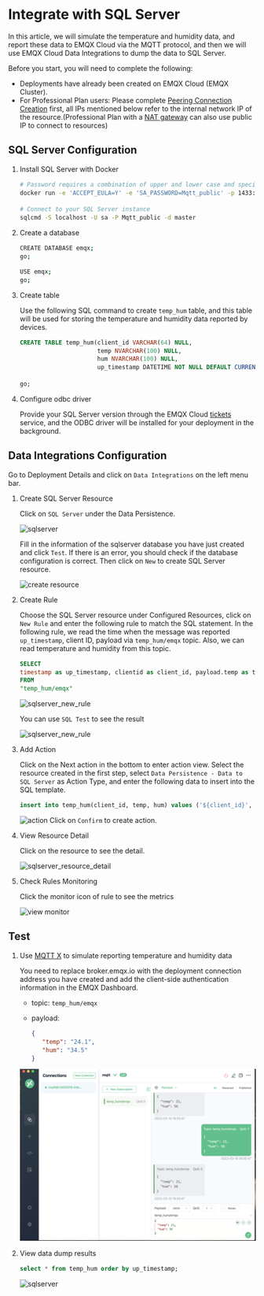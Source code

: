 # Integrate with SQL Server

In this article, we will simulate the temperature and humidity data, and report these data to EMQX Cloud via the MQTT protocol, and then we will use EMQX Cloud Data Integrations to dump the data to SQL Server.

Before you start, you will need to complete the following:

- Deployments have already been created on EMQX Cloud (EMQX Cluster).
- For Professional Plan users: Please complete [Peering Connection Creation](../deployments/vpc_peering.md) first, all IPs mentioned below refer to the internal network IP of the resource.(Professional Plan with a [NAT gateway](../vas/nat-gateway.md) can also use public IP to connect to resources)

## SQL Server Configuration

1. Install SQL Server with Docker

   ```bash
   # Password requires a combination of upper and lower case and special characters
   docker run -e 'ACCEPT_EULA=Y' -e 'SA_PASSWORD=Mqtt_public' -p 1433:1433 -d mcr.microsoft.com/mssql/server:2017-latest

   # Connect to your SQL Server instance
   sqlcmd -S localhost -U sa -P Mqtt_public -d master
   ```

2. Create a database

   ```bash
   CREATE DATABASE emqx;
   go;
   ```

   ```bash
   USE emqx;
   go;
   ```

3. Create table

   Use the following SQL command to create `temp_hum` table, and this table will be used for storing the temperature and humidity data reported by devices.

   ```sql
   CREATE TABLE temp_hum(client_id VARCHAR(64) NULL,
                         temp NVARCHAR(100) NULL,
                         hum NVARCHAR(100) NULL,
                         up_timestamp DATETIME NOT NULL DEFAULT CURRENT_TIMESTAMP);
                         
   go;
   ```

4. Configure odbc driver

   Provide your SQL Server version through the EMQX Cloud [tickets](https://docs.emqx.com/en/cloud/latest/feature/tickets.html) service, and the ODBC driver will be installed for your deployment in the background.

## Data Integrations Configuration

Go to Deployment Details and click on `Data Integrations` on the left menu bar.

1. Create SQL Server Resource

   Click on `SQL Server` under the Data Persistence.

   ![sqlserver](./_assets/sqlserver.png)

   Fill in the information of the sqlserver database you have just created and click `Test`. If there is an error, you should check if the database configuration is correct. Then click on `New` to create SQL Server resource.

   ![create resource](./_assets/create_sqlserver_resource.png)

2. Create Rule

   Choose the SQL Server resource under Configured Resources, click on `New Rule` and enter the following rule to match the SQL statement. In the following rule, we read the time when the message was reported `up_timestamp`, client ID, payload via `temp_hum/emqx` topic. Also, we can read temperature and humidity from this topic.

   ```sql
   SELECT
   timestamp as up_timestamp, clientid as client_id, payload.temp as temp, payload.hum as hum
   FROM
   "temp_hum/emqx" 
   ```

   ![sqlserver_new_rule](./_assets/sqlserver_rule_1.png)

   You can use `SQL Test` to see the result

   ![sqlserver_new_rule](./_assets/sqlserver_rule_2.png)

3. Add Action

   Click on the Next action in the bottom to enter action view. Select the resource created in the first step, select `Data Persistence - Data to SQL Server` as Action Type, and enter the following data to insert into the SQL template.

   ```sql
   insert into temp_hum(client_id, temp, hum) values ('${client_id}', '${temp}', '${hum}') 
   ```

   ![action](./_assets/sqlserver_new_action.png)
   Click on `Confirm` to create action.

4. View Resource Detail

   Click on the resource to see the detail.

   ![sqlserver_resource_detail](./_assets/sqlserver_resource_detail.png)

5. Check Rules Monitoring

   Click the monitor icon of rule to see the metrics

   ![view monitor](./_assets/sqlserver_monitor.png)

## Test

1. Use [MQTT X](https://mqttx.app/) to simulate reporting temperature and humidity data

   You need to replace broker.emqx.io with the deployment connection address you have created and add the client-side authentication information in the EMQX Dashboard.

   - topic: `temp_hum/emqx`
   - payload:

      ```json
      {
         "temp": "24.1",
         "hum": "34.5"
      }
      ```

   ![MQTTX](./_assets/mqttx_publish.png)

2. View data dump results

      ```sql
      select * from temp_hum order by up_timestamp;
      ```

      ![sqlserver](./_assets/sqlserver_query_result.png)
